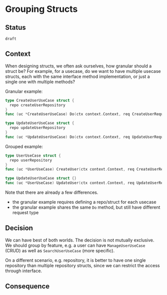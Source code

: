# Grouping Structs

## Status

`draft`

## Context

When designing structs, we often ask ourselves, how granular should a struct be? For example, for a usecase, do we want to have multiple usecase structs, each with the same interface method implementation, or just a single one with multiple methods?

Granular example:
```go
type CreateUserUseCase struct {
  repo createUserRepository
}
func (uc *CreateUserUseCase) Do(ctx context.Context, req CreateUserRequest) error { ... }

type UpdateUserUseCase struct {
  repo updateUserRepository
}
func (uc *UpdateUserUseCase) Do(ctx context.Context, req UpdateUserRequest) error { ... }
```

Grouped example:

```go
type UserUseCase struct {
  repo userRepository
}
func (uc *UserUseCase) CreateUser(ctx context.Context, req CreateUserRequest) error { ... }

type UpdateUserUseCase struct {}
func (uc *UserUseCase) UpdateUser(ctx context.Context, req UpdateUserRequest) error { ... }
```

Note that there are already a few differences.
- the granular example requires defining a repo/struct for each usecase
- the granular example shares the same `Do` method, but still have different request type

## Decision

We can have best of both worlds. The decision is not mutually exclusive. We should group by feature, e.g. a user can have `ManageUserUseCase` (CRUD) as well as `SearchUserUseCase` (more specific).

On a different scenario, e.g. repository, it is better to have one single repository than multiple repository structs, since we can restrict the access through interface.

## Consequence
